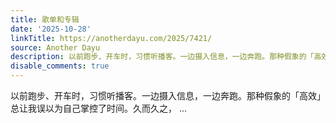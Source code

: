 ```yaml
---
title: 歌单和专辑
date: '2025-10-28'
linkTitle: https://anotherdayu.com/2025/7421/
source: Another Dayu
description: 以前跑步、开车时，习惯听播客。一边摄入信息，一边奔跑。那种假象的「高效」总让我误以为自己掌控了时间。久而久之， ...
disable_comments: true
---
```

以前跑步、开车时，习惯听播客。一边摄入信息，一边奔跑。那种假象的「高效」总让我误以为自己掌控了时间。久而久之， ...